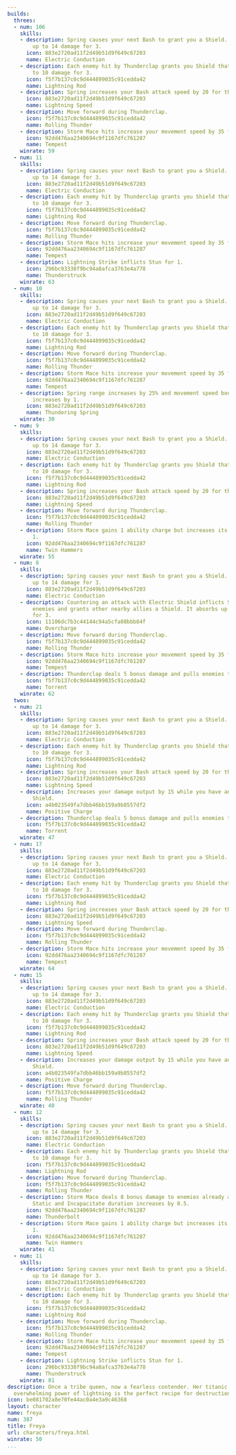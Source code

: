 ```yaml
---
builds:
  threes:
  - num: 106
    skills:
    - description: Spring causes your next Bash to grant you a Shield. It absorbs
        up to 14 damage for 3.
      icon: 883e2720ad11f2d49b51d9f649c67203
      name: Electric Conduction
    - description: Each enemy hit by Thunderclap grants you Shield that absorbs up
        to 10 damage for 3.
      icon: f5f7b137c0c9d444899035c91cedda42
      name: Lightning Rod
    - description: Spring increases your Bash attack speed by 20 for the next 3 attacks.
      icon: 883e2720ad11f2d49b51d9f649c67203
      name: Lightning Speed
    - description: Move forward during Thunderclap.
      icon: f5f7b137c0c9d444899035c91cedda42
      name: Rolling Thunder
    - description: Storm Mace hits increase your movement speed by 35 for 2.
      icon: 92dd476aa2340694c9f1167dfc761287
      name: Tempest
    winrate: 59
  - num: 11
    skills:
    - description: Spring causes your next Bash to grant you a Shield. It absorbs
        up to 14 damage for 3.
      icon: 883e2720ad11f2d49b51d9f649c67203
      name: Electric Conduction
    - description: Each enemy hit by Thunderclap grants you Shield that absorbs up
        to 10 damage for 3.
      icon: f5f7b137c0c9d444899035c91cedda42
      name: Lightning Rod
    - description: Move forward during Thunderclap.
      icon: f5f7b137c0c9d444899035c91cedda42
      name: Rolling Thunder
    - description: Storm Mace hits increase your movement speed by 35 for 2.
      icon: 92dd476aa2340694c9f1167dfc761287
      name: Tempest
    - description: Lightning Strike inflicts Stun for 1.
      icon: 296bc93338f9bc94a8afca3763e4a778
      name: Thunderstruck
    winrate: 63
  - num: 10
    skills:
    - description: Spring causes your next Bash to grant you a Shield. It absorbs
        up to 14 damage for 3.
      icon: 883e2720ad11f2d49b51d9f649c67203
      name: Electric Conduction
    - description: Each enemy hit by Thunderclap grants you Shield that absorbs up
        to 10 damage for 3.
      icon: f5f7b137c0c9d444899035c91cedda42
      name: Lightning Rod
    - description: Move forward during Thunderclap.
      icon: f5f7b137c0c9d444899035c91cedda42
      name: Rolling Thunder
    - description: Storm Mace hits increase your movement speed by 35 for 2.
      icon: 92dd476aa2340694c9f1167dfc761287
      name: Tempest
    - description: Spring range increases by 25% and movement speed bonus duration
        increases by 1.
      icon: 883e2720ad11f2d49b51d9f649c67203
      name: Thundering Spring
    winrate: 30
  - num: 9
    skills:
    - description: Spring causes your next Bash to grant you a Shield. It absorbs
        up to 14 damage for 3.
      icon: 883e2720ad11f2d49b51d9f649c67203
      name: Electric Conduction
    - description: Each enemy hit by Thunderclap grants you Shield that absorbs up
        to 10 damage for 3.
      icon: f5f7b137c0c9d444899035c91cedda42
      name: Lightning Rod
    - description: Spring increases your Bash attack speed by 20 for the next 3 attacks.
      icon: 883e2720ad11f2d49b51d9f649c67203
      name: Lightning Speed
    - description: Move forward during Thunderclap.
      icon: f5f7b137c0c9d444899035c91cedda42
      name: Rolling Thunder
    - description: Storm Mace gains 1 ability charge but increases its cooldown by
        1.
      icon: 92dd476aa2340694c9f1167dfc761287
      name: Twin Hammers
    winrate: 55
  - num: 8
    skills:
    - description: Spring causes your next Bash to grant you a Shield. It absorbs
        up to 14 damage for 3.
      icon: 883e2720ad11f2d49b51d9f649c67203
      name: Electric Conduction
    - description: Countering an attack with Electric Shield inflicts Static on nearby
        enemies and grants other nearby allies a Shield. It absorbs up to 16 damage
        for 3.
      icon: 11106dc7b3c44144c94a5cfa08bbb84f
      name: Overcharge
    - description: Move forward during Thunderclap.
      icon: f5f7b137c0c9d444899035c91cedda42
      name: Rolling Thunder
    - description: Storm Mace hits increase your movement speed by 35 for 2.
      icon: 92dd476aa2340694c9f1167dfc761287
      name: Tempest
    - description: Thunderclap deals 5 bonus damage and pulls enemies towards you.
      icon: f5f7b137c0c9d444899035c91cedda42
      name: Torrent
    winrate: 62
  twos:
  - num: 21
    skills:
    - description: Spring causes your next Bash to grant you a Shield. It absorbs
        up to 14 damage for 3.
      icon: 883e2720ad11f2d49b51d9f649c67203
      name: Electric Conduction
    - description: Each enemy hit by Thunderclap grants you Shield that absorbs up
        to 10 damage for 3.
      icon: f5f7b137c0c9d444899035c91cedda42
      name: Lightning Rod
    - description: Spring increases your Bash attack speed by 20 for the next 3 attacks.
      icon: 883e2720ad11f2d49b51d9f649c67203
      name: Lightning Speed
    - description: Increases your damage output by 15 while you have an active Electric
        Shield.
      icon: a4b023549fa7dbb46bb159a9b8557df2
      name: Positive Charge
    - description: Thunderclap deals 5 bonus damage and pulls enemies towards you.
      icon: f5f7b137c0c9d444899035c91cedda42
      name: Torrent
    winrate: 47
  - num: 17
    skills:
    - description: Spring causes your next Bash to grant you a Shield. It absorbs
        up to 14 damage for 3.
      icon: 883e2720ad11f2d49b51d9f649c67203
      name: Electric Conduction
    - description: Each enemy hit by Thunderclap grants you Shield that absorbs up
        to 10 damage for 3.
      icon: f5f7b137c0c9d444899035c91cedda42
      name: Lightning Rod
    - description: Spring increases your Bash attack speed by 20 for the next 3 attacks.
      icon: 883e2720ad11f2d49b51d9f649c67203
      name: Lightning Speed
    - description: Move forward during Thunderclap.
      icon: f5f7b137c0c9d444899035c91cedda42
      name: Rolling Thunder
    - description: Storm Mace hits increase your movement speed by 35 for 2.
      icon: 92dd476aa2340694c9f1167dfc761287
      name: Tempest
    winrate: 64
  - num: 15
    skills:
    - description: Spring causes your next Bash to grant you a Shield. It absorbs
        up to 14 damage for 3.
      icon: 883e2720ad11f2d49b51d9f649c67203
      name: Electric Conduction
    - description: Each enemy hit by Thunderclap grants you Shield that absorbs up
        to 10 damage for 3.
      icon: f5f7b137c0c9d444899035c91cedda42
      name: Lightning Rod
    - description: Spring increases your Bash attack speed by 20 for the next 3 attacks.
      icon: 883e2720ad11f2d49b51d9f649c67203
      name: Lightning Speed
    - description: Increases your damage output by 15 while you have an active Electric
        Shield.
      icon: a4b023549fa7dbb46bb159a9b8557df2
      name: Positive Charge
    - description: Move forward during Thunderclap.
      icon: f5f7b137c0c9d444899035c91cedda42
      name: Rolling Thunder
    winrate: 40
  - num: 12
    skills:
    - description: Spring causes your next Bash to grant you a Shield. It absorbs
        up to 14 damage for 3.
      icon: 883e2720ad11f2d49b51d9f649c67203
      name: Electric Conduction
    - description: Each enemy hit by Thunderclap grants you Shield that absorbs up
        to 10 damage for 3.
      icon: f5f7b137c0c9d444899035c91cedda42
      name: Lightning Rod
    - description: Move forward during Thunderclap.
      icon: f5f7b137c0c9d444899035c91cedda42
      name: Rolling Thunder
    - description: Storm Mace deals 8 bonus damage to enemies already affected by
        Static and Incapacitate duration increases by 0.5.
      icon: 92dd476aa2340694c9f1167dfc761287
      name: Thunderbolt
    - description: Storm Mace gains 1 ability charge but increases its cooldown by
        1.
      icon: 92dd476aa2340694c9f1167dfc761287
      name: Twin Hammers
    winrate: 41
  - num: 11
    skills:
    - description: Spring causes your next Bash to grant you a Shield. It absorbs
        up to 14 damage for 3.
      icon: 883e2720ad11f2d49b51d9f649c67203
      name: Electric Conduction
    - description: Each enemy hit by Thunderclap grants you Shield that absorbs up
        to 10 damage for 3.
      icon: f5f7b137c0c9d444899035c91cedda42
      name: Lightning Rod
    - description: Move forward during Thunderclap.
      icon: f5f7b137c0c9d444899035c91cedda42
      name: Rolling Thunder
    - description: Storm Mace hits increase your movement speed by 35 for 2.
      icon: 92dd476aa2340694c9f1167dfc761287
      name: Tempest
    - description: Lightning Strike inflicts Stun for 1.
      icon: 296bc93338f9bc94a8afca3763e4a778
      name: Thunderstruck
    winrate: 81
description: Once a tribe queen, now a fearless contender. Her titanic hammers and
  overwhelming power of lightning is the perfect recipe for destruction.
icon: be081702a8e70fe44ac0a4e3a9c46368
layout: character
name: freya
num: 387
title: Freya
url: characters/freya.html
winrate: 50
...
```

